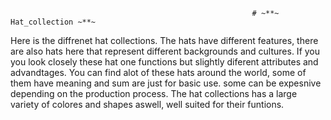 
                                                          # ~**~ Hat_collection ~**~

Here is the diffrenet hat collections. The hats have different features, there are also hats here that represent different backgrounds and cultures. If you you look closely these hat one functions but slightly diferent attributes and advandtages. You can find alot of these hats around the world, some of them have meaning and sum are just for basic use. some can be expesnive depending on the production process. The hat collections has a large variety of colores and shapes aswell, well suited for their funtions.
